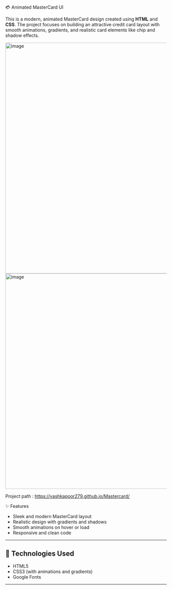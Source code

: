 💳 Animated MasterCard UI

This is a modern, animated MasterCard design created using **HTML** and **CSS**.
The project focuses on building an attractive credit card layout with smooth animations, gradients, and realistic card elements like chip and shadow effects.

<img width="942" height="720" alt="image" src="https://github.com/user-attachments/assets/29e5d620-4476-4c6a-aaf2-e9f8afa8a9f3" />
<img width="906" height="672" alt="image" src="https://github.com/user-attachments/assets/9651bc86-5152-498d-97b8-65f99b5dc84a" />


Project path : https://yashkapoor279.github.io/Mastercard/

✨ Features

- Sleek and modern MasterCard layout
- Realistic design with gradients and shadows
- Smooth animations on hover or load
- Responsive and clean code

---

## 📁 Technologies Used

- HTML5
- CSS3 (with animations and gradients)
- Google Fonts

---
